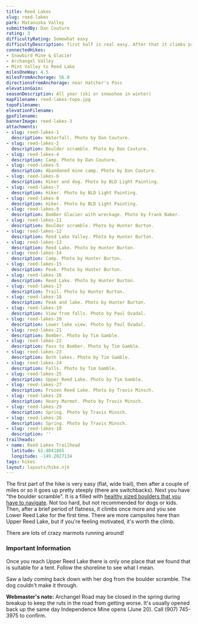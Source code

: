 ```yaml
---
title: Reed Lakes
slug: reed-lakes
park: Matanuska Valley
submittedBy: Dan Couture
rating: 3
difficultyRating: Somewhat easy
difficultyDescription: first half is real easy. After that it climbs pretty good. Anyone in reasonable shape should be able to make it.
connectedHikes:
- Snowbird Mine & Glacier
- Archangel Valley
- Mint Valley to Reed Lake
milesOneWay: 4.5
milesFromAnchorage: 56.0
directionsFromAnchorage: near Hatcher's Pass
elevationGain: 
seasonDescription: All year (ski or snowshoe in winter)
mapFilename: reed-lakes-topo.jpg
topoFilename: 
elevationFilename: 
gpxFilename: 
bannerImage: reed-lakes-3
attachments:
- slug: reed-lakes-1
  description: Waterfall. Photo by Dan Couture.
- slug: reed-lakes-2
  description: Boulder scramble. Photo by Dan Couture.
- slug: reed-lakes-4
  description: Camp. Photo by Dan Couture.
- slug: reed-lakes-5
  description: Abandoned mine camp. Photo by Dan Couture.
- slug: reed-lakes-6
  description: Hiker and dog. Photo by BLD Light Painting.
- slug: reed-lakes-7
  description: Hiker. Photo by BLD Light Painting.
- slug: reed-lakes-8
  description: Hiker. Photo by BLD Light Painting.
- slug: reed-lakes-9
  description: Bomber Glacier with wreckage. Photo by Frank Baker.
- slug: reed-lakes-11
  description: Boulder scramble. Photo by Hunter Burton.
- slug: reed-lakes-12
  description: Reed Lake Valley. Photo by Hunter Burton.
- slug: reed-lakes-13
  description: Reed Lake. Photo by Hunter Burton.
- slug: reed-lakes-14
  description: Camp. Photo by Hunter Burton.
- slug: reed-lakes-15
  description: Peak. Photo by Hunter Burton.
- slug: reed-lakes-16
  description: Reed Lake. Photo by Hunter Burton.
- slug: reed-lakes-17
  description: Trail. Photo by Hunter Burton.
- slug: reed-lakes-18
  description: Peak and lake. Photo by Hunter Burton.
- slug: reed-lakes-19
  description: View from falls. Photo by Paul Ovadal.
- slug: reed-lakes-20
  description: Lower lake view. Photo by Paul Ovadal.
- slug: reed-lakes-21
  description: Bomber. Photo by Tim Gamble.
- slug: reed-lakes-22
  description: Pass to Bomber. Photo by Tim Gamble.
- slug: reed-lakes-23
  description: Both lakes. Photo by Tim Gamble.
- slug: reed-lakes-24
  description: Falls. Photo by Tim Gamble.
- slug: reed-lakes-25
  description: Upper Reed Lake. Photo by Tim Gamble.
- slug: reed-lakes-27
  description: Frozen Reed Lake. Photo by Travis Minsch.
- slug: reed-lakes-28
  description: Hoary Marmot. Photo by Travis Minsch.
- slug: reed-lakes-29
  description: Spring. Photo by Travis Minsch.
- slug: reed-lakes-26
  description: Spring. Photo by Travis Minsch.
- slug: reed-lakes-10
  description: ''
trailheads:
- name: Reed Lakes Trailhead
  latitude: 61.8041865
  longitude: -149.2027134
tags: hikes
layout: layouts/hike.njk
---
```

The first part of the hike is very easy (flat, wide trail), then after a couple of miles or so it goes up pretty steeply (there are switchbacks). Next you have "the boulder scramble". It is a filled with [healthy sized boulders that you have to navigate](http://alaskahikesearch.com/education/#scree). Not too hard, but not recommended for dogs or kids. Then, after a brief period of flatness, it climbs once more and you see Lower Reed Lake for the first time. There are more campsites here than Upper Reed Lake, but if you're feeling motivated, it's worth the climb.

There are lots of crazy marmots running around!

### Important Information

Once you reach Upper Reed Lake there is only one place that we found that is suitable for a tent. Follow the shoreline to see what I mean.

Saw a lady coming back down with her dog from the boulder scramble. The dog couldn't make it through.

**Webmaster's note:** Archangel Road may be closed in the spring during breakup to keep the ruts in the road from getting worse. It's usually opened back up the same day Independence Mine opens (June 20). Call (907) 745-3975 to confirm.